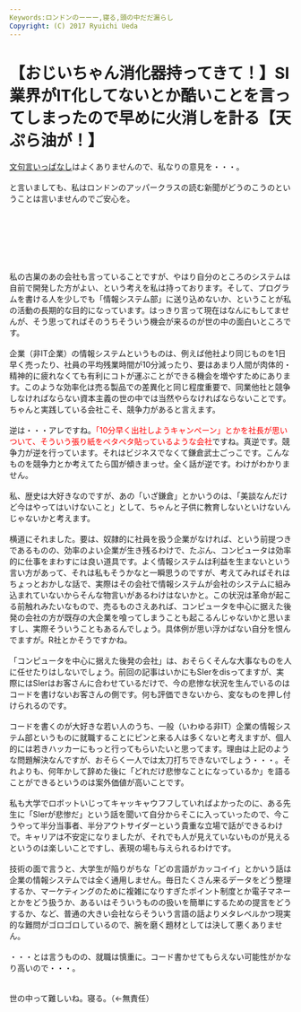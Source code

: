 ```yaml
---
Keywords:ロンドンのーーー,寝る,頭の中だだ漏らし
Copyright: (C) 2017 Ryuichi Ueda
---
```


# 【おじいちゃん消化器持ってきて！】SI業界がIT化してないとか酷いことを言ってしまったので早めに火消しを計る【天ぷら油が！】
<!--:ja--><a href="http://blog.ueda.asia/?p=2157" title="SI業界がIT化してないとか酷いことを言ってしまった" target="_blank">文句言いっぱなし</a>はよくありませんので、私なりの意見を・・・。<br />
<br />
と言いましても、私はロンドンのアッパークラスの読む新聞がどうのこうのということは言いませんのでご安心を。<br />
<br />
<!--:--><br />
<br />
<!--more--><br />
<br />
<!--:ja--><br />
<br />
私の古巣のあの会社も言っていることですが、やはり自分のところのシステムは自前で開発した方がよい、という考えを私は持っております。そして、プログラムを書ける人を少しでも「情報システム部」に送り込めないか、ということが私の活動の長期的な目的になっています。はっきり言って現在はなんにもしてませんが、そう思ってればそのうちそういう機会が来るのが世の中の面白いところです。<br />
<br />
企業（非IT企業）の情報システムというものは、例えば他社より同じものを1日早く売ったり、社員の平均残業時間が10分減ったり、要はあまり人間が肉体的・精神的に疲れなくても有利にコトが運ぶことができる機会を増やすためにあります。このような効率化は売る製品での差異化と同じ程度重要で、同業他社と競争しなければならない資本主義の世の中では当然やらなければならないことです。ちゃんと実践している会社こそ、競争力があると言えます。<br />
<br />
逆は・・・アレですね。<span style="color:red">「10分早く出社しようキャンペーン」とかを社長が思いついて、そういう張り紙をペタペタ貼っているような会社</span>ですね。真逆です。競争力が逆を行っています。それはビジネスでなくて鎌倉武士ごっこです。こんなものを競争力とか考えてたら国が傾きまっせ。全く話が逆です。わけがわかりません。<br />
<br />
私、歴史は大好きなのですが、あの「いざ鎌倉」とかいうのは、「美談なんだけど今はやってはいけないこと」として、ちゃんと子供に教育しないといけないんじゃないかと考えます。<br />
<br />
横道にそれました。要は、奴隷的に社員を扱う企業がなければ、という前提つきであるものの、効率のよい企業が生き残るわけで、たぶん、コンピュータは効率的に仕事をまわすには良い道具です。よく情報システムは利益を生まないという言い方があって、それは私もそうかなと一瞬思うのですが、考えてみればそれはちょっとおかしな話で、実際はその会社で情報システムが会社のシステムに組み込まれていないからそんな物言いがあるわけはないかと。この状況は革命が起こる前触れみたいなもので、売るものさえあれば、コンピュータを中心に据えた後発の会社の方が既存の大企業を喰ってしまうことも起こるんじゃないかと思いますし、実際そういうこともあるんでしょう。具体例が思い浮かばない自分を恨んでますが。R社とかそうですかね。<br />
<br />
「コンピュータを中心に据えた後発の会社」は、おそらくそんな大事なものを人に任せたりはしないでしょう。前回の記事はいかにもSIerをdisってますが、実際にはSIerはお客さんに合わせているだけで、今の悲惨な状況を生んでいるのはコードを書けないお客さんの側です。何も評価できないから、変なものを押し付けられるのです。<br />
<br />
コードを書くのが大好きな若い人のうち、一般（いわゆる非IT）企業の情報システム部というものに就職することにピンと来る人は多くないと考えますが、個人的には若きハッカーにもっと行ってもらいたいと思ってます。理由は上記のような問題解決なんですが、おそらく一人では太刀打ちできないでしょう・・・。それよりも、何年かして辞めた後に「どれだけ悲惨なことになっているか」を語ることができるというのは案外価値が高いことです。<br />
<br />
私も大学でロボットいじってキャッキャウフフしていればよかったのに、ある先生に「SIerが悲惨だ」という話を聞いて自分からそこに入っていったので、今こうやって半分当事者、半分アウトサイダーという貴重な立場で話ができるわけで。キャリアは不安定になりましたが、それでも人が見えていないものが見えるというのは楽しいことですし、表現の場も与えられるわけです。<br />
<br />
技術の面で言うと、大学生が陥りがちな「どの言語がカッコイイ」とかいう話は企業の情報システムでは全く通用しません。毎日たくさん来るデータをどう整理するか、マーケティングのために複雑になりすぎたポイント制度とか電子マネーとかをどう扱うか、あるいはそういうものの扱いを簡単にするための提言をどうするか、など、普通の大きい会社ならそういう言語の話よりメタレベルかつ現実的な難問がゴロゴロしているので、腕を磨く題材としては決して悪くありません。<br />
<br />
・・・とは言うものの、就職は慎重に。コード書かせてもらえない可能性がかなり高いので・・・。<br />
<br />
<br />
世の中って難しいね。寝る。（←無責任）<br />
<!--:-->
